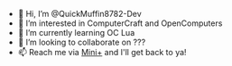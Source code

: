 - 👋 Hi, I’m @QuickMuffin8782-Dev
- 👀 I’m interested in ComputerCraft and OpenComputers
- 🌱 I’m currently learning OC Lua
- 💞️ I’m looking to collaborate on ???
- 📫 Reach me via [Mini+](https://mini-realms.tribe.so) and I'll get back to ya!

<!---
QuickMuffin8782-Dev/QuickMuffin8782-Dev is a ✨ special ✨ repository because its `README.md` (this file) appears on your GitHub profile.
You can click the Preview link to take a look at your changes.
--->
